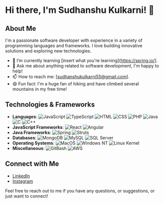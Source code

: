 # Hi there, I'm Sudhanshu Kulkarni! 👋

## About Me
I'm a passionate software developer with experience in a variety of programming languages and frameworks. I love building innovative solutions and exploring new technologies. 

- 🌱 I’m currently learning [insert what you're learning](https://spring.io/].
- 💬 Ask me about anything related to software development, I'm happy to help!
- 📫 How to reach me: [sudhanshukulkarni55@gmail.com].
- 😄 Fun fact: I'm a huge fan of hiking and have climbed several mountains in my free time!

## Technologies & Frameworks
- **Languages**: ![JavaScript](https://upload.wikimedia.org/wikipedia/commons/6/6a/JavaScript-logo.png) ![TypeScript](https://upload.wikimedia.org/wikipedia/commons/4/4c/Typescript_logo_2020.svg) ![HTML](https://upload.wikimedia.org/wikipedia/commons/6/61/HTML5_logo_and_wordmark.svg) ![CSS](https://upload.wikimedia.org/wikipedia/commons/d/d5/CSS3_logo_and_wordmark.svg) ![PHP](https://upload.wikimedia.org/wikipedia/commons/2/27/PHP-logo.svg) ![Java](https://upload.wikimedia.org/wikipedia/de/3/30/Java_programming_language_logo.svg) ![C](https://upload.wikimedia.org/wikipedia/commons/1/19/C_Logo.png) ![C++](https://upload.wikimedia.org/wikipedia/commons/1/18/ISO_C%2B%2B_Logo.svg)
- **JavaScript Frameworks**: ![React](https://upload.wikimedia.org/wikipedia/commons/a/a7/React-icon.svg) ![Angular](https://upload.wikimedia.org/wikipedia/commons/c/cf/Angular_full_color_logo.svg)
- **Java Frameworks**: ![Spring](https://upload.wikimedia.org/wikipedia/en/9/9e/Spring_Framework_Logo_2021.svg) ![Struts](https://upload.wikimedia.org/wikipedia/commons/6/64/Apache_Struts_2_logo.svg)
- **Databases**: ![MongoDB](https://upload.wikimedia.org/wikipedia/en/4/45/MongoDB-Logo.svg) ![MySQL](https://upload.wikimedia.org/wikipedia/en/e/ee/MySQL_Logo.png) ![SQL Server](https://upload.wikimedia.org/wikipedia/en/4/4b/Microsoft_SQL_Server_Logo.svg)
- **Operating Systems**: ![MacOS](https://upload.wikimedia.org/wikipedia/commons/4/42/Apple_macOS11_Big_Sur.png) ![Windows NT](https://upload.wikimedia.org/wikipedia/commons/8/86/Windows_NT_4.0.png) ![Linux Kernel](https://upload.wikimedia.org/wikipedia/commons/3/3f/Tux.png)
- **Miscellaneous**: ![GitBash](https://upload.wikimedia.org/wikipedia/commons/e/e0/Git-logo.svg) ![AWS](https://upload.wikimedia.org/wikipedia/commons/9/93/Amazon_Web_Services_Logo.svg)

## Connect with Me
- [LinkedIn](https://www.linkedin.com/in/sudhanshu-kulkarni-72330318b/)
- [Instagram](https://www.instagram.com/sudhanshu.k_/)

Feel free to reach out to me if you have any questions, or suggestions, or just want to connect!


